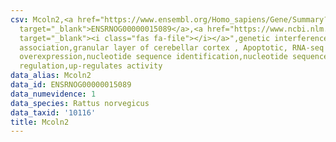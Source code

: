 ```yaml
---
csv: Mcoln2,<a href="https://www.ensembl.org/Homo_sapiens/Gene/Summary?db=core;g=ENSRNOG00000015089"
  target="_blank">ENSRNOG00000015089</a>,<a href="https://www.ncbi.nlm.nih.gov/pubmed/30467350"
  target="_blank"><i class="fas fa-file"></i></a>",genetic interference,functional
  association,granular layer of cerebellar cortex , Apoptotic, RNA-seq assay, hsf-1
  overexpression,nucleotide sequence identification,nucleotide sequence identification,transcriptional
  regulation,up-regulates activity
data_alias: Mcoln2
data_id: ENSRNOG00000015089
data_numevidence: 1
data_species: Rattus norvegicus
data_taxid: '10116'
title: Mcoln2
---
```

